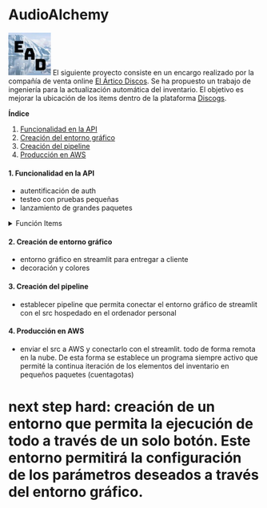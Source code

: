 # AudioAlchemy



![profile](https://github.com/jvr0/AudioAlchemy/blob/main/images/profile.jpg) El siguiente proyecto consiste en un encargo realizado por la compañía de venta online [El Ártico Discos](https://www.discogs.com/es/seller/elarticodiscos/profile "El Ártico Discos"). Se ha propuesto un trabajo de ingeniería para la actualización automática del inventario. El objetivo es mejorar la ubicación de los items dentro de la plataforma [Discogs](https://www.discogs.com/es/ "Discogs").

**Índice**
1. [Funcionalidad en la API](#funcionalidad)
2. [Creación del entorno gráfico](#grafico)
3. [Creación del pipeline](#pipeline)
4. [Producción en AWS](#aws)

#### 1. Funcionalidad en la API <a name="funcionalidad"></a>

- autentificación de auth
- testeo con pruebas pequeñas
- lanzamiento de grandes paquetes

<details>
<summary>Función Items</summary>
<br>

```python
def lanzamiento ():

        url = 'https://api.discogs.com/inventory/upload/change' # url para actualización

        csv_file_path = '../data/upload.csv' # camino hacía los datos

        files = {'upload': ('upload.csv', open(csv_file_path, 'rb'), 'text/csv')} # apertura para lanzamiento

        res = req.post(url, auth=oauth, files=files) # envió a la API

        if res.status_code == 200:
            print('Successful update', res.status_code)
            print(res.headers['X-Discogs-Ratelimit-Remaining'])
    
        else:
            print('Something is wrong', res.status_code)
```
</details>

#### 2. Creación de entorno gráfico <a name="grafico"></a>

- entorno gráfico en streamlit para entregar a cliente
- decoración y colores

#### 3. Creación del pipeline <a name="pipeline"></a>

- establecer pipeline que permita conectar el entorno gráfico de streamlit con el src hospedado en el ordenador personal

#### 4. Producción en AWS <a name="aws"></a>

- enviar el src a AWS y conectarlo con el streamlit. todo de forma remota en la nube. De esta forma se establece un programa siempre activo que permité la continua iteración de los elementos del inventario en pequeños paquetes (cuentagotas)


# next step hard: creación de un entorno que permita la ejecución de todo a través de un solo botón. Este entorno permitirá la configuración de los parámetros deseados a través del entorno gráfico.